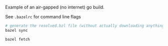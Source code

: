 Example of an air-gapped (no internet) go build.




See `.bazelrc` for command line flags

```bash
# generate the resolved.bzl file (without actually downloading anything!)
bazel sync

bazel fetch

```